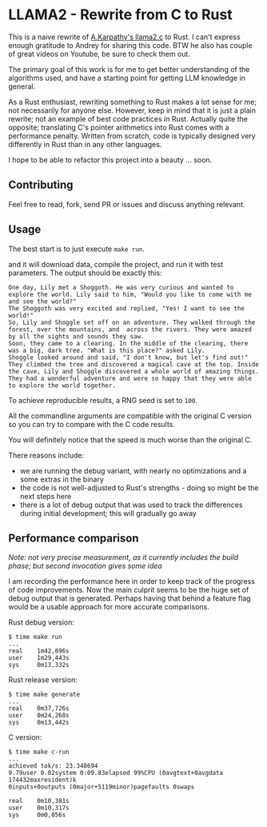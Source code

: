 # LLAMA2 - Rewrite from C to Rust

This is a naive rewrite of [A.Karpathy's llama2.c](https://github.com/karpathy/llama2.c/blob/master/run.c) to Rust.
I can't express enough gratitude to Andrey for sharing this code. BTW he also has couple of great videos on Youtube, be sure to check them out.

The primary goal of this work is for me to get better understanding of the algorithms used, and have a starting point for getting LLM knowledge in general.

As a Rust enthusiast, rewriting something to Rust makes a lot sense for me; not necessarily for anyone else.
However, keep in mind that it is just a plain rewrite; not an example of best code practices in Rust. Actually quite the opposite; translating C's pointer arithmetics into Rust comes with a performance penalty. 
Written from scratch, code is typically designed very differently in Rust than in any other languages.

I hope to be able to refactor this project into a beauty ... soon.

## Contributing

Feel free to read, fork, send PR or issues and discuss anything relevant.

## Usage

The best start is to just execute `make run`.

and it will download data, compile the project, and run it with test parameters.
The output should be exactly this:

```
One day, Lily met a Shoggoth. He was very curious and wanted to explore the world. Lily said to him, "Would you like to come with me and see the world?"
The Shoggoth was very excited and replied, "Yes! I want to see the world!"
So, Lily and Shoggle set off on an adventure. They walked through the forest, over the mountains, and  across the rivers. They were amazed by all the sights and sounds they saw.
Soon, they came to a clearing. In the middle of the clearing, there was a big, dark tree. "What is this place?" asked Lily.
Shoggle looked around and said, "I don't know, but let's find out!"
They climbed the tree and discovered a magical cave at the top. Inside the cave, Lily and Shoggle discovered a whole world of amazing things. They had a wonderful adventure and were so happy that they were able to explore the world together.
```

To achieve reproducible results, a RNG seed is set to `100`.

All the commandline arguments are compatible with the original C version so you can try to compare with the C code results.

You will definitely notice that the speed is much worse than the original C.

There reasons include:
- we are running the debug variant, with nearly no optimizations and a some extras in the binary
- the code is not well-adjusted to Rust's strengths - doing so might be the next steps here
- there is a lot of debug output that was used to track the differences during initial development; this will gradually go away

## Performance comparison

_Note: not very precise measurement, as it currently includes the build phase; but second invocation gives some idea_

I am recording the performance here in order to keep track of the progress of code improvements.
Now the main culprit seems to be the huge set of debug output that is generated.
Perhaps having that behind a feature flag would be a usable approach for more accurate comparisons.

Rust debug version:
```
$ time make run
...
real    1m42,896s
user    1m29,443s
sys     0m13,332s
```

Rust release version:
```
$ time make generate 
...
real    0m37,726s
user    0m24,268s
sys     0m13,442s
```

C version:
```
$ time make c-run
...
achieved tok/s: 23.348694
9.79user 0.02system 0:09.83elapsed 99%CPU (0avgtext+0avgdata 174432maxresident)k
0inputs+0outputs (0major+5119minor)pagefaults 0swaps

real    0m10,381s
user    0m10,317s
sys     0m0,056s
```
